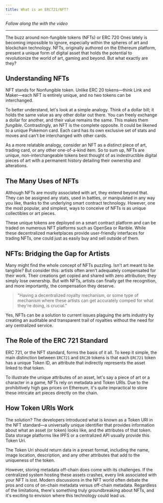 ```yaml
---
title: What is an ERC721/NFT?
---
```


_Follow along the with the video_

---

The buzz around non-fungible tokens (NFTs) or ERC 720 Ones lately is becoming impossible to ignore, especially within the spheres of art and blockchain technology. NFTs, originally authored on the Ethereum platform, present a unique form of digital asset that holds the potential to revolutionize the world of art, gaming and beyond. But what exactly are they?

## Understanding NFTs

NFT stands for Nonfungible token. Unlike ERC 20 tokens—think Link and Maker—each NFT is entirely unique, and no two tokens can be interchanged.

To better understand, let's look at a simple analogy. Think of a dollar bill; it holds the same value as any other dollar out there. You can freely exchange a dollar for another, and their value remains the same. This makes them _fungible_. Contrastingly, an NFT is the complete opposite. It could be likened to a unique Pokemon card. Each card has its own exclusive set of stats and moves and can't be interchanged with other cards.

As a more relatable analogy, consider an NFT as a distinct piece of art, trading card, or any other one-of-a-kind item. So to sum up, NFTs are unique, non-interchangeable tokens best thought of as indestructible digital pieces of art with a permanent history detailing their ownership and alterations.

## The Many Uses of NFTs

Although NFTs are mostly associated with art, they extend beyond that. They can be assigned any stats, used in battles, or manipulated in any way you like, thanks to the underlying smart contract technology. However, one the most popular, and simplest, ways to conceive of NFTs is as unique collectibles or art pieces.

These unique tokens are deployed on a smart contract platform and can be traded on numerous NFT platforms such as OpenSea or Rarible. While these decentralized marketplaces provide user-friendly interfaces for trading NFTs, one could just as easily buy and sell outside of them.

## NFTs: Bridging the Gap for Artists

Many might find the whole concept of NFTs puzzling. Isn't art meant to be tangible? But consider this: artists often aren't adequately compensated for their work. Their creations get copied and shared with zero attribution; they simply lose ownership. But with NFTs, artists can finally get the recognition, and more importantly, the compensation they deserve.

> "Having a decentralized royalty mechanism, or some type of mechanism where these artists can get accurately comped for what they're doing, is crucial."

Yes, NFTs can be a solution to current issues plaguing the arts industry by creating an auditable and transparent trail of royalties without the need for any centralized service.

## The Role of the ERC 721 Standard

ERC 721, or the NFT standard, forms the basis of it all. To keep it simple, the main distinction between `ERC721` and `ERC20` tokens is that each `ERC721` token has a unique Token ID, an attribute that indirectly represents the asset linked to that token.

To illustrate the unique attributes of an asset, let's say a piece of art or a character in a game, NFTs rely on metadata and Token URIs. Due to the prohibitively high gas prices on Ethereum, it's quite impractical to store these intricate art pieces directly on the chain.

## How Token URIs Work

The solution? The developers introduced what is known as a Token URI in the NFT standard—a universally unique identifier that provides information about what an asset (or token) looks like, and the attributes of that token. Data storage platforms like IPFS or a centralized API usually provide this Token Uri.

The Token Uri should return data in a preset format, including the name, image location, description, and any other attributes that add to the uniqueness of the token.

However, storing metadata off-chain does come with its challenges. If the centralized system hosting these assets crashes, every link associated with your NFT is lost. Modern discussions in the NFT world often debate the pros and cons of on-chain metadata versus off-chain metadata. Regardless of the limitations, there's something truly groundbreaking about NFTs, and it's exciting to envision where this technology could lead us.
